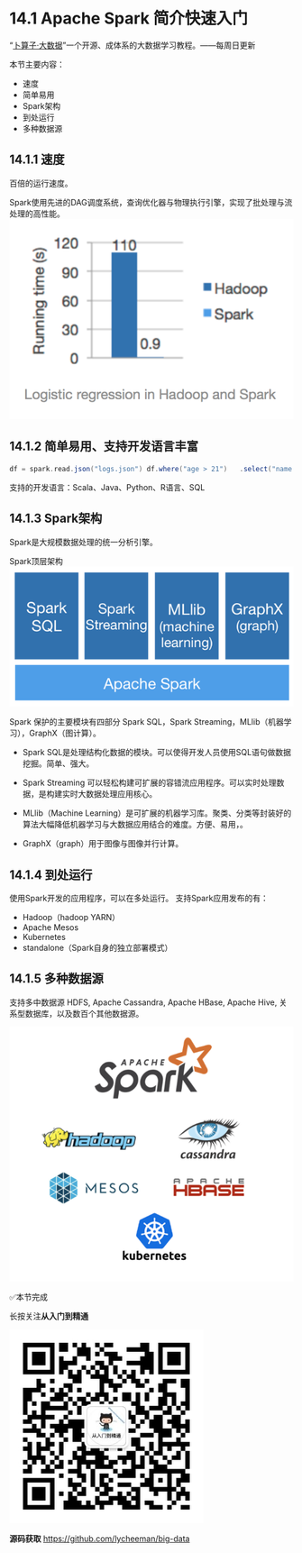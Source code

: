 # 14.1 Apache Spark 简介快速入门

“[卜算子·大数据](https://github.com/lycheeman/big-data)”一个开源、成体系的大数据学习教程。——每周日更新

本节主要内容：

- 速度
- 简单易用
- Spark架构
- 到处运行
- 多种数据源

## 14.1.1 速度
百倍的运行速度。

Spark使用先进的DAG调度系统，查询优化器与物理执行引擎，实现了批处理与流处理的高性能。
![](./../image/chapter14-Apache-Spark-image/14.1/14.1-2.png)
## 14.1.2 简单易用、支持开发语言丰富
```scala
df = spark.read.json("logs.json") df.where("age > 21")   .select("name.first").show()
```
支持的开发语言：Scala、Java、Python、R语言、SQL

## 14.1.3 Spark架构

Spark是大规模数据处理的统一分析引擎。

Spark顶层架构
![](./../image/chapter14-Apache-Spark-image/14.1/14.1-1.png)

Spark 保护的主要模块有四部分 Spark SQL，Spark Streaming，MLlib（机器学习），GraphX（图计算）。


- Spark SQL是处理结构化数据的模块。可以使得开发人员使用SQL语句做数据挖掘。简单、强大。

- Spark Streaming
可以轻松构建可扩展的容错流应用程序。可以实时处理数据，是构建实时大数据处理应用核心。

- MLlib（Machine Learning）是可扩展的机器学习库。聚类、分类等封装好的算法大幅降低机器学习与大数据应用结合的难度。方便、易用，。

- GraphX（graph）用于图像与图像并行计算。

## 14.1.4 到处运行

使用Spark开发的应用程序，可以在多处运行。
支持Spark应用发布的有：

- Hadoop（hadoop YARN）
- Apache Mesos
- Kubernetes
- standalone（Spark自身的独立部署模式）


## 14.1.5 多种数据源
支持多中数据源  HDFS, Apache Cassandra, Apache HBase, Apache Hive, 关系型数据库，以及数百个其他数据源。

![](./../image/chapter14-Apache-Spark-image/14.1/14.1-3.png)

:white_check_mark:本节完成

长按关注**从入门到精通**

![](./../../article/image/user/share/qrcode_for_gh_6932763778ef_344.jpg)

**源码获取**   https://github.com/lycheeman/big-data
